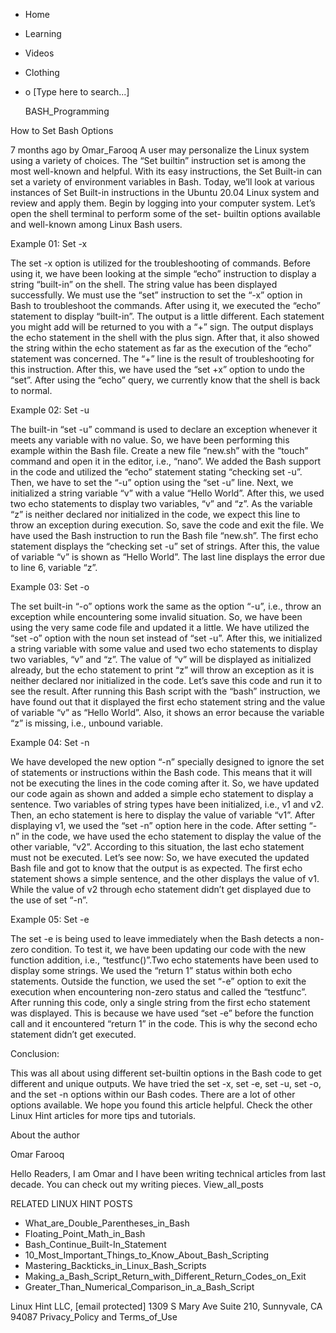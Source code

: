 





















































* Home
* Learning
* Videos
* Clothing
*
  o [Type here to search...]


   BASH_Programming


How to Set Bash Options

7 months ago
by Omar_Farooq
A user may personalize the Linux system using a variety of choices. The “Set
builtin” instruction set is among the most well-known and helpful. With its
easy instructions, the Set Built-in can set a variety of environment variables
in Bash. Today, we’ll look at various instances of Set Built-in instructions in
the Ubuntu 20.04 Linux system and review and apply them. Begin by logging into
your computer system. Let’s open the shell terminal to perform some of the set-
builtin options available and well-known among Linux Bash users.

Example 01: Set -x

The set -x option is utilized for the troubleshooting of commands. Before using
it, we have been looking at the simple “echo” instruction to display a string
“built-in” on the shell. The string value has been displayed successfully. We
must use the “set” instruction to set the “-x” option in Bash to troubleshoot
the commands. After using it, we executed the “echo” statement to display
“built-in”. The output is a little different. Each statement you might add will
be returned to you with a “+” sign.
The output displays the echo statement in the shell with the plus sign. After
that, it also showed the string within the echo statement as far as the
execution of the “echo” statement was concerned. The “+” line is the result of
troubleshooting for this instruction. After this, we have used the “set +x”
option to undo the “set”. After using the “echo” query, we currently know that
the shell is back to normal.

Example 02: Set -u

The built-in “set -u” command is used to declare an exception whenever it meets
any variable with no value. So, we have been performing this example within the
Bash file. Create a new file “new.sh” with the “touch” command and open it in
the editor, i.e., “nano”.
We added the Bash support in the code and utilized the “echo” statement stating
“checking set -u”. Then, we have to set the “-u” option using the “set -u”
line. Next, we initialized a string variable “v” with a value “Hello World”.
After this, we used two echo statements to display two variables, “v” and “z”.
As the variable “z” is neither declared nor initialized in the code, we expect
this line to throw an exception during execution. So, save the code and exit
the file.
We have used the Bash instruction to run the Bash file “new.sh”. The first echo
statement displays the “checking set -u” set of strings. After this, the value
of variable “v” is shown as “Hello World”. The last line displays the error due
to line 6, variable “z”.

Example 03: Set -o

The set built-in “-o” options work the same as the option “-u”, i.e., throw an
exception while encountering some invalid situation. So, we have been using the
very same code file and updated it a little. We have utilized the “set -o”
option with the noun set instead of “set -u”. After this, we initialized a
string variable with some value and used two echo statements to display two
variables, “v” and “z”. The value of “v” will be displayed as initialized
already, but the echo statement to print “z” will throw an exception as it is
neither declared nor initialized in the code. Let’s save this code and run it
to see the result.
After running this Bash script with the “bash” instruction, we have found out
that it displayed the first echo statement string and the value of variable “v”
as “Hello World”. Also, it shows an error because the variable “z” is missing,
i.e., unbound variable.

Example 04: Set -n

We have developed the new option “-n” specially designed to ignore the set of
statements or instructions within the Bash code. This means that it will not be
executing the lines in the code coming after it. So, we have updated our code
again as shown and added a simple echo statement to display a sentence. Two
variables of string types have been initialized, i.e., v1 and v2. Then, an echo
statement is here to display the value of variable “v1”. After displaying v1,
we used the “set -n” option here in the code. After setting “-n” in the code,
we have used the echo statement to display the value of the other variable,
“v2”. According to this situation, the last echo statement must not be
executed. Let’s see now:
So, we have executed the updated Bash file and got to know that the output is
as expected. The first echo statement shows a simple sentence, and the other
displays the value of v1. While the value of v2 through echo statement didn’t
get displayed due to the use of set “-n”.

Example 05: Set -e

The set -e is being used to leave immediately when the Bash detects a non-zero
condition. To test it, we have been updating our code with the new function
addition, i.e., “testfunc()”.Two echo statements have been used to display some
strings. We used the “return 1” status within both echo statements. Outside the
function, we used the set “-e” option to exit the execution when encountering
non-zero status and called the “testfunc”.
After running this code, only a single string from the first echo statement was
displayed. This is because we have used “set -e” before the function call and
it encountered “return 1” in the code. This is why the second echo statement
didn’t get executed.

Conclusion:

This was all about using different set-builtin options in the Bash code to get
different and unique outputs. We have tried the set -x, set -e, set -u, set -o,
and the set -n options within our Bash codes. There are a lot of other options
available. We hope you found this article helpful. Check the other Linux Hint
articles for more tips and tutorials.


About the author


Omar Farooq

Hello Readers, I am Omar and I have been writing technical articles from last
decade. You can check out my writing pieces.
View_all_posts

RELATED LINUX HINT POSTS


* What_are_Double_Parentheses_in_Bash
* Floating_Point_Math_in_Bash
* Bash_Continue_Built-In_Statement
* 10_Most_Important_Things_to_Know_About_Bash_Scripting
* Mastering_Backticks_in_Linux_Bash_Scripts
* Making_a_Bash_Script_Return_with_Different_Return_Codes_on_Exit
* Greater_Than_Numerical_Comparison_in_a_Bash_Script

Linux Hint LLC, [email protected]
1309 S Mary Ave Suite 210, Sunnyvale, CA 94087
 Privacy_Policy and Terms_of_Use
